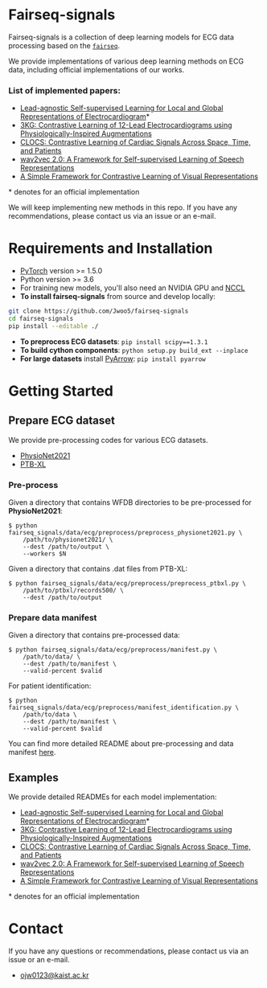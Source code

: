 # Fairseq-signals

Fairseq-signals is a collection of deep learning models for ECG data processing based on the [`fairseq`](https://github.com/pytorch/fairseq).

We provide implementations of various deep learning methods on ECG data, including official implementations of our works.

### List of implemented papers:
* [Lead-agnostic Self-supervised Learning for Local and Global Representations of Electrocardiogram](https://arxiv.org/abs/2203.06889)*
* [3KG: Contrastive Learning of 12-Lead Electrocardiograms using Physiologically-Inspired Augmentations](https://arxiv.org/abs/2106.04452)
* [CLOCS: Contrastive Learning of Cardiac Signals Across Space, Time, and Patients](https://arxiv.org/abs/2005.13249)
* [wav2vec 2.0: A Framework for Self-supervised Learning of Speech Representations](https://arxiv.org/abs/2006.11477)
* [A Simple Framework for Contrastive Learning of Visual Representations](https://arxiv.org/abs/2002.05709)

\* denotes for an official implementation

We will keep implementing new methods in this repo. If you have any recommendations, please contact us via an issue or an e-mail.

# Requirements and Installation
* [PyTorch](https://pytorch.org) version >= 1.5.0
* Python version >= 3.6
* For training new models, you'll also need an NVIDIA GPU and [NCCL](https://github.com/NVIDIA/nccl)
* **To install fairseq-signals** from source and develop locally:

```bash
git clone https://github.com/Jwoo5/fairseq-signals
cd fairseq-signals
pip install --editable ./
```

* **To preprocess ECG datasets**: `pip install scipy==1.3.1`
* **To build cython components**: `python setup.py build_ext --inplace`
* **For large datasets** install [PyArrow](https://arrow.apache.org/docs/python/install.html#using-pip): `pip install pyarrow`

# Getting Started
## Prepare ECG dataset
We provide pre-processing codes for various ECG datasets.

* [PhysioNet2021](https://moody-challenge.physionet.org/2021/)
* [PTB-XL](https://physionet.org/content/ptb-xl/1.0.1/)

### Pre-process
Given a directory that contains WFDB directories to be pre-processed for **PhysioNet2021**:

```shell script
$ python fairseq_signals/data/ecg/preprocess/preprocess_physionet2021.py \
    /path/to/physionet2021/ \
    --dest /path/to/output \
    --workers $N
```

Given a directory that contains .dat files from PTB-XL:
```shell script
$ python fairseq_signals/data/ecg/preprocess/preprocess_ptbxl.py \
    /path/to/ptbxl/records500/ \
    --dest /path/to/output
```

### Prepare data manifest
Given a directory that contains pre-processed data:
```shell script
$ python fairseq_signals/data/ecg/preprocess/manifest.py \
    /path/to/data/ \
    --dest /path/to/manifest \
    --valid-percent $valid
```
For patient identification:
```shell script
$ python fairseq_signals/data/ecg/preprocess/manifest_identification.py \
    /path/to/data \
    --dest /path/to/manifest \
    --valid-percent $valid
```

You can find more detailed README about pre-processing and data manifest [here](fairseq_signals/data/ecg/preprocess/README.md).

## Examples
We provide detailed READMEs for each model implementation:
* [Lead-agnostic Self-supervised Learning for Local and Global Representations of Electrocardiogram](examples/w2v_clocs/README.md)*
* [3KG: Contrastive Learning of 12-Lead Electrocardiograms using Physiologically-Inspired Augmentations](examples/3kg/README.md)
* [CLOCS: Contrastive Learning of Cardiac Signals Across Space, Time, and Patients](examples/clocs/README.md)
* [wav2vec 2.0: A Framework for Self-supervised Learning of Speech Representations](examples/wav2vec2/README.md)
* [A Simple Framework for Contrastive Learning of Visual Representations](examples/simclr/README.md)

\* denotes for an official implementation

# Contact
If you have any questions or recommendations, please contact us via an issue or an e-mail.
* ojw0123@kaist.ac.kr